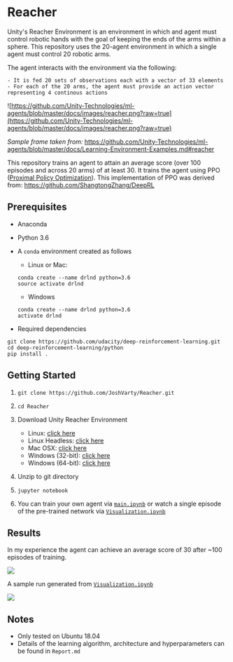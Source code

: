 # Reacher

Unity's Reacher Environment is an environment in which and agent must control robotic hands with the goal of keeping the ends of the arms within a sphere. This repository uses the 20-agent environment in which a single agent must control 20 robotic arms.

The agent interacts with the environment via the following:

    - It is fed 20 sets of observations each with a vector of 33 elements
    - For each of the 20 arms, the agent must provide an action vector representing 4 continous actions



![https://github.com/Unity-Technologies/ml-agents/blob/master/docs/images/reacher.png?raw=true](https://github.com/Unity-Technologies/ml-agents/blob/master/docs/images/reacher.png?raw=true)

*Sample frame taken from:* https://github.com/Unity-Technologies/ml-agents/blob/master/docs/Learning-Environment-Examples.md#reacher


This repository trains an agent to attain an average score (over 100 episodes and across 20 arms) of at least 30. It trains the agent using PPO ([Proximal Policy Optimization](https://arxiv.org/abs/1707.06347)). This implementation of PPO was derived from: https://github.com/ShangtongZhang/DeepRL

## Prerequisites

- Anaconda
- Python 3.6
- A `conda` environment created as follows

  - Linux or Mac:
  ```
  conda create --name drlnd python=3.6
  source activate drlnd 
  ```

  - Windows
  ```
  conda create --name drlnd python=3.6 
  activate drlnd
  ```

- Required dependencies

```
git clone https://github.com/udacity/deep-reinforcement-learning.git
cd deep-reinforcement-learning/python
pip install .
```

## Getting Started

1. `git clone https://github.com/JoshVarty/Reacher.git`

2. `cd Reacher`

3. Download Unity Reacher Environment
   - Linux: [click here](https://s3-us-west-1.amazonaws.com/udacity-drlnd/P2/Reacher/Reacher_Linux.zip)
   - Linux Headless: [click here](https://s3-us-west-1.amazonaws.com/udacity-drlnd/P2/Reacher/Reacher_Linux_NoVis.zip)
   - Mac OSX: [click here](https://s3-us-west-1.amazonaws.com/udacity-drlnd/P2/Reacher/Reacher.app.zip)
   - Windows (32-bit): [click here](https://s3-us-west-1.amazonaws.com/udacity-drlnd/P2/Reacher/Reacher_Windows_x86.zip)
   - Windows (64-bit): [click here](https://s3-us-west-1.amazonaws.com/udacity-drlnd/P2/Reacher/Reacher_Windows_x86_64.zip)

4. Unzip to git directory

5. `jupyter notebook`

6. You can train your own agent via [`main.ipynb`](https://github.com/JoshVarty/Reacher/blob/master/main.ipynb) or watch a single episode of the pre-trained network via [`Visualization.ipynb`](https://github.com/JoshVarty/Reacher/blob/master/Visualization.ipynb)

## Results

In my experience the agent can achieve an average score of 30 after ~100 episodes of training.

![](https://i.gyazo.com/e14d5c2b30a12a4c17af517423ed3033.png)

A sample run generated from [`Visualization.ipynb`](https://github.com/JoshVarty/Reacher/blob/master/Visualization.ipynb)

![](https://i.imgur.com/ynawSiY.gif)


## Notes
 - Only tested on Ubuntu 18.04
 - Details of the learning algorithm, architecture and hyperparameters can be found in `Report.md`